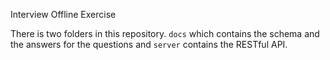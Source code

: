 Interview Offline Exercise

There is two folders in this repository. ```docs``` which contains the schema and the answers for the questions and ```server``` contains the  RESTful API.